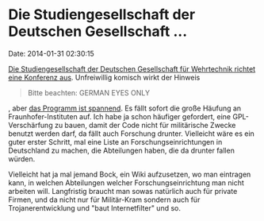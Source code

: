 Die Studiengesellschaft der Deutschen Gesellschaft \...
=======================================================

Date: 2014-01-31 02:30:15

[Die Studiengesellschaft der Deutschen Gesellschaft für Wehrtechnik
richtet eine Konferenz
aus](http://www.dwt-sgw.de/veranstaltungen/veranstaltungen-der-sgw/detail/?tx_dwtevents%5Bevent%5D=120&cHash=4d72ff90f058b212b3465d577141f2dc).
Unfreiwillig komisch wirkt der Hinweis

> Bitte beachten: GERMAN EYES ONLY

, aber [das Programm ist
spannend](http://www.dwt-sgw.de/fileadmin/redaktion/SGW-Veranstaltungen/2014/4F2_Forschung/4F2_Programm_Forschung_270114.pdf).
Es fällt sofort die große Häufung an Fraunhofer-Instituten auf. Ich habe
ja schon häufiger gefordert, eine GPL-Verschärfung zu bauen, damit der
Code nicht für militärische Zwecke benutzt werden darf, da fällt auch
Forschung drunter. Vielleicht wäre es ein guter erster Schritt, mal eine
Liste an Forschungseinrichtungen in Deutschland zu machen, die
Abteilungen haben, die da drunter fallen würden.

Vielleicht hat ja mal jemand Bock, ein Wiki aufzusetzen, wo man
eintragen kann, in welchen Abteilungen welcher Forschungseinrichtung man
nicht arbeiten will. Langfristig braucht man sowas natürlich auch für
private Firmen, und da nicht nur für Militär-Kram sondern auch für
Trojanerentwicklung und \"baut Internetfilter\" und so.

